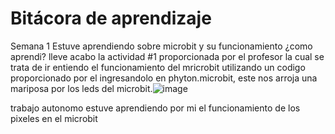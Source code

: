 # Bitácora de aprendizaje
Semana 1 
Estuve aprendiendo sobre microbit y su funcionamiento 
¿como aprendi?
lleve acabo la actividad #1 proporcionada por el profesor la cual se trata de ir entiendo el funcionamiento del mricrobit utilizando un codigo proporcionado por el ingresandolo en phyton.microbit, este nos arroja una mariposa por los leds del microbit.![image](https://github.com/jfUPB/bitacorassfi12024-10-sebas890p/assets/110270011/2819b0b0-ef1b-42af-9085-bc9833840568)



























trabajo autonomo
estuve aprendiendo por mi el funcionamiento de los pixeles en el microbit 

